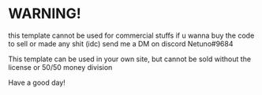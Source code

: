 # WARNING!

this template cannot be used for commercial stuffs
if u wanna buy the code to sell or made any shit (idc) send me a DM on discord
Netuno#9684

This template can be used in your own site, but cannot be sold without the license or 50/50 money division

Have a good day!
